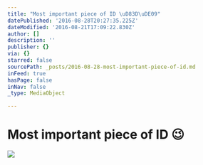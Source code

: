```yaml
---
title: "Most important piece of ID \uD83D\uDE09"
datePublished: '2016-08-28T20:27:35.225Z'
dateModified: '2016-08-21T17:09:22.830Z'
author: []
description: ''
publisher: {}
via: {}
starred: false
sourcePath: _posts/2016-08-28-most-important-piece-of-id.md
inFeed: true
hasPage: false
inNav: false
_type: MediaObject

---
```

# Most important piece of ID 😉
![](https://the-grid-user-content.s3-us-west-2.amazonaws.com/65cd3aa9-a983-4b99-ac51-42f921335aea.jpg)